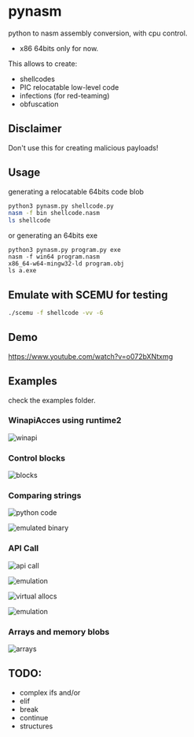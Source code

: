 # pynasm

python to nasm assembly conversion, with cpu control.
- x86 64bits only for now.

This allows to create:
- shellcodes
- PIC relocatable low-level code 
- infections (for red-teaming)
- obfuscation



## Disclaimer

Don't use this for creating malicious payloads!

## Usage

generating a relocatable 64bits code blob

```bash
python3 pynasm.py shellcode.py
nasm -f bin shellcode.nasm
ls shellcode
```

or generating an 64bits exe 

```hash
python3 pynasm.py program.py exe
nasm -f win64 program.nasm
x86_64-w64-mingw32-ld program.obj
ls a.exe
```


## Emulate with SCEMU for testing

```bash
./scemu -f shellcode -vv -6
```

## Demo

https://www.youtube.com/watch?v=o072bXNtxmg

## Examples

check the examples folder.


### WinapiAcces using runtime2

![winapi](pics/runtime2.png)


### Control blocks

![blocks](pics/blocks.png)

### Comparing strings

![python code](pics/strings_compare1.png)

![emulated binary](pics/strings_compare.png)


### API Call

![api call](pics/api_call1.png)

![emulation](pics/api_call2.png)


![virtual allocs](pics/api_call3.png)

![emulation](pics/api_call4.png)


### Arrays and memory blobs 


![arrays](pics/arrays.png)


## TODO:

- complex ifs and/or
- elif
- break
- continue
- structures



